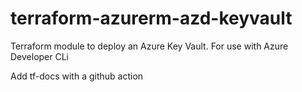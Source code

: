 # terraform-azurerm-azd-keyvault
Terraform module to deploy an Azure Key Vault. For use with Azure Developer CLi


Add tf-docs with a github action